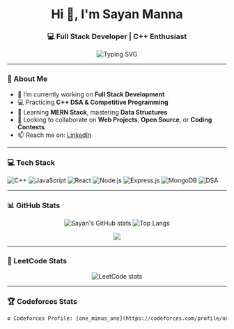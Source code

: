 <h1 align="center">Hi 👋, I'm Sayan Manna</h1>
<h3 align="center">💻 Full Stack Developer | C++ Enthusiast</h3>

<p align="center">
  <img src="https://readme-typing-svg.herokuapp.com?font=Fira+Code&duration=3000&pause=1000&center=true&vCenter=true&width=435&lines=Full+Stack+Developer;C%2B%2B+%7C+DSA+%7C+Competitive+Programmer;Always+Learning+Something+New" alt="Typing SVG" />
</p>

---

### 🚀 About Me

- 🔭 I’m currently working on **Full Stack Development**
- 💻 Practicing **C++ DSA & Competitive Programming**
- 🌱 Learning **MERN Stack**, mastering **Data Structures**
- 🤝 Looking to collaborate on **Web Projects**, **Open Source**, or **Coding Contests**
- 📫 Reach me on: [LinkedIn](https://www.linkedin.com/in/sayanmanna/)

---

### 💻 Tech Stack

![C++](https://img.shields.io/badge/C++-00599C?style=for-the-badge&logo=cplusplus&logoColor=white)
![JavaScript](https://img.shields.io/badge/javascript-F7DF1E?style=for-the-badge&logo=javascript&logoColor=black)
![React](https://img.shields.io/badge/react-20232A?style=for-the-badge&logo=react&logoColor=61DAFB)
![Node.js](https://img.shields.io/badge/node.js-339933?style=for-the-badge&logo=nodedotjs&logoColor=white)
![Express.js](https://img.shields.io/badge/express.js-000000?style=for-the-badge&logo=express&logoColor=white)
![MongoDB](https://img.shields.io/badge/MongoDB-4EA94B?style=for-the-badge&logo=mongodb&logoColor=white)
![DSA](https://img.shields.io/badge/DSA-Important-blue?style=for-the-badge)

---

### 📊 GitHub Stats

<p align="center">
  <img src="https://github-readme-stats.vercel.app/api?username=SAYAN02-DEV&show_icons=true&theme=tokyonight" alt="Sayan's GitHub stats" />
  <img src="https://github-readme-stats.vercel.app/api/top-langs/?username=SAYAN02-DEV&layout=compact&theme=tokyonight" alt="Top Langs" />
</p>

<p align="center">
  <img src="https://github-readme-streak-stats.herokuapp.com?user=SAYAN02-DEV&theme=tokyonight&hide_border=true" />
</p>

---

### 🧠 LeetCode Stats

<p align="center">
  <img src="https://leetcard.jacoblin.cool/sayan_10_2?theme=dark&font=Baloo+Bhaijaan+2&extension=activity" alt="LeetCode stats" />
</p>

---

### 🏆 Codeforces Stats

```diff
⚙️ Codeforces Profile: [one_minus_one](https://codeforces.com/profile/one_minus_one)
